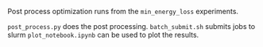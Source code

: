 

Post process optimization runs from the `min_energy_loss` experiments.

`post_process.py` does the post processing.
`batch_submit.sh` submits jobs to slurm
`plot_notebook.ipynb` can be used to plot the results.
